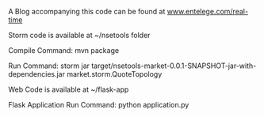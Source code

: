 A Blog accompanying this code can be found at www.entelege.com/real-time

Storm code is available at ~/nsetools folder

Compile Command: mvn package

Run Command: storm jar target/nsetools-market-0.0.1-SNAPSHOT-jar-with-dependencies.jar market.storm.QuoteTopology



Web Code is available at ~/flask-app

Flask Application Run Command: python application.py
